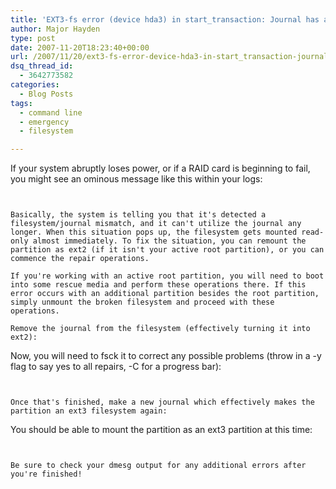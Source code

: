 ```yaml
---
title: 'EXT3-fs error (device hda3) in start_transaction: Journal has aborted'
author: Major Hayden
type: post
date: 2007-11-20T18:23:40+00:00
url: /2007/11/20/ext3-fs-error-device-hda3-in-start_transaction-journal-has-aborted/
dsq_thread_id:
  - 3642773582
categories:
  - Blog Posts
tags:
  - command line
  - emergency
  - filesystem

---
```

If your system abruptly loses power, or if a RAID card is beginning to fail, you might see an ominous message like this within your logs:

```


Basically, the system is telling you that it's detected a filesystem/journal mismatch, and it can't utilize the journal any longer. When this situation pops up, the filesystem gets mounted read-only almost immediately. To fix the situation, you can remount the partition as ext2 (if it isn't your active root partition), or you can commence the repair operations.

If you're working with an active root partition, you will need to boot into some rescue media and perform these operations there. If this error occurs with an additional partition besides the root partition, simply unmount the broken filesystem and proceed with these operations.

Remove the journal from the filesystem (effectively turning it into ext2):

```


Now, you will need to fsck it to correct any possible problems (throw in a -y flag to say yes to all repairs, -C for a progress bar):

```


Once that's finished, make a new journal which effectively makes the partition an ext3 filesystem again:

```


You should be able to mount the partition as an ext3 partition at this time:

```


Be sure to check your dmesg output for any additional errors after you're finished!
